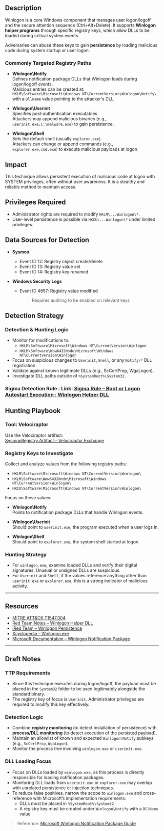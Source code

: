 ## Description

Winlogon is a core Windows component that manages user logon/logoff and the secure attention sequence (Ctrl+Alt+Delete). It supports **Winlogon helper programs** through specific registry keys, which allow DLLs to be loaded during critical system events.

Adversaries can abuse these keys to gain **persistence** by loading malicious code during system startup or user logon.

### Commonly Targeted Registry Paths

- **Winlogon\\Notify**  
  Defines notification package DLLs that Winlogon loads during logon/logoff events.  
  Malicious entries can be created at:  
  `HKLM\Software\Microsoft\Windows NT\CurrentVersion\Winlogon\Notify\`  
  with a `DllName` value pointing to the attacker's DLL.

- **Winlogon\\Userinit**  
  Specifies post-authentication executables.  
  Attackers may append malicious binaries (e.g., `userinit.exe,C:\malware.exe`) to gain persistence.

- **Winlogon\\Shell**  
  Sets the default shell (usually `explorer.exe`).  
  Attackers can change or append commands (e.g., `explorer.exe,cmd.exe`) to execute malicious payloads at logon.

## Impact

This technique allows persistent execution of malicious code at logon with SYSTEM privileges, often without user awareness. It is a stealthy and reliable method to maintain access.

## Privileges Required

- Administrator rights are required to modify `HKLM\...Winlogon\*`.
- User-level persistence is possible via `HKCU\...Winlogon\*` under limited privileges.

## Data Sources for Detection

- **Sysmon**
  - Event ID 12: Registry object create/delete
  - Event ID 13: Registry value set
  - Event ID 14: Registry key renamed

- **Windows Security Logs**
  - Event ID 4657: Registry value modified  
    > Requires auditing to be enabled on relevant keys

## Detection Strategy

### Detection & Hunting Logic

- Monitor for modifications to:
  - `HKLM\Software\Microsoft\Windows NT\CurrentVersion\Winlogon`
  - `HKLM\Software\Wow6432Node\Microsoft\Windows NT\CurrentVersion\Winlogon`
- Focus on suspicious changes to `Userinit`, `Shell`, or any `Notify\*` DLL registration.
- Validate against known legitimate DLLs (e.g., ScCertProp, WgaLogon).
- Investigate DLL paths outside of `%SystemRoot%\System32`.

### Sigma Detection Rule : **Link:** [Sigma Rule – Boot or Logon Autostart Execution : Winlogon Helper DLL](https://github.com/N1ghtFury74/Sigma-Rules-/blob/main/Boot%20or%20Logon%20Autostart%20Execution/Winlogon%20Helper%20DLL/Srule.Yaml)

## Hunting Playbook

### Tool: Velociraptor

Use the Velociraptor artifact:  
[SysmonRegistry Artifact – Velociraptor Exchange](https://docs.velociraptor.app/exchange/artifacts/pages/sysmonregistry/)

### Registry Keys to Investigate

Collect and analyze values from the following registry paths:

- `HKLM\Software\Microsoft\Windows NT\CurrentVersion\Winlogon\`
- `HKLM\Software\Wow6432Node\Microsoft\Windows NT\CurrentVersion\Winlogon\`
- `HKCU\Software\Microsoft\Windows NT\CurrentVersion\Winlogon\`

Focus on these values:

- **Winlogon\Notify**  
  Points to notification package DLLs that handle Winlogon events.

- **Winlogon\Userinit**  
  Should point to `userinit.exe`, the program executed when a user logs in.

- **Winlogon\Shell**  
  Should point to `explorer.exe`, the system shell started at logon.

### Hunting Strategy

- For `winlogon.exe`, examine loaded DLLs and verify their digital signatures. Unusual or unsigned DLLs are suspicious.
- For `Userinit` and `Shell`, if the values reference anything other than `userinit.exe` or `explorer.exe`, this is a strong indicator of malicious activity.

---

## Resources

- [MITRE ATT&CK T1547.004](https://attack.mitre.org/techniques/T1547/004/)
- [Red Team Notes – Winlogon Helper DLL](https://dmcxblue.gitbook.io/red-team-notes-2-0/red-team-techniques/persistence/t1547-boot-or-logon-autostart-execution/winlogon-helper-dll)
- [iRed Team – Winlogon Persistence](https://www.ired.team/offensive-security/persistence/windows-logon-helper)
- [Xcyclopedia – Winlogon.exe](https://strontic.github.io/xcyclopedia/library/winlogon.exe-E8B1A6B8C6EA5972C123A816DF237AF8.html)
- [Microsoft Documentation – Winlogon Notification Package](https://learn.microsoft.com/en-us/windows/win32/secauthn/creating-a-winlogon-notification-package)

---

## Draft Notes

### TTP Requirements

- Since this technique executes during logon/logoff, the payload must be placed in the `System32` folder to be used legitimately alongside the standard binary.
- The registry key of focus is `Userinit`. Administrator privileges are required to modify this key effectively.

### Detection Logic

- Combine **registry monitoring** (to detect installation of persistence) with **process/DLL monitoring** (to detect execution of the persisted payload).
- Maintain an allowlist of known and expected `Winlogon\Notify` subkeys (e.g., `ScCertProp`, `WgaLogon`).
- Monitor the process tree involving `winlogon.exe` or `userinit.exe`.

### DLL Loading Focus

- Focus on DLLs loaded by `winlogon.exe`, as this process is directly responsible for loading notification packages.
- Monitoring DLL loads from `userinit.exe` or `explorer.exe` may overlap with unrelated persistence or injection techniques.
- To reduce false positives, narrow the scope to `winlogon.exe` and cross-reference with Microsoft’s implementation requirements:
  - DLLs must be placed in `%SystemRoot%\System32`
  - A registry key must be created under `Winlogon\Notify` with a `DllName` value

> Reference: [Microsoft Winlogon Notification Package Guide](https://learn.microsoft.com/en-us/windows/win32/secauthn/creating-a-winlogon-notification-package)
